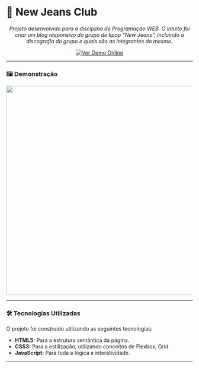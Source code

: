 #  🐇 New Jeans Club

<p align="center">
  <i>Projeto desenvolvido para a disciplina de Programação WEB. O intuito foi criar um blog responsivo do grupo de kpop "New Jeans", incluindo a discografia do grupo e quais são as integrantes do mesmo.</i>
</p>

<p align="center">
  <a href="" target="_blank">
    <img src="" alt="Ver Demo Online"/>
  </a>
</p>

---

### 🖼️ Demonstração

<p align="center"> 

  
  <img width="1599" height="564" alt="New Jeans Club" src="https://github.com/user-attachments/assets/77db9d7e-3a82-4169-9a0a-878658fd8011" />
</p>

---

### 🛠️ Tecnologias Utilizadas

O projeto foi construído utilizando as seguintes tecnologias:

- **HTML5:** Para a estrutura semântica da página.
- **CSS3:** Para a estilização, utilizando conceitos de Flexbox, Grid.
- **JavaScript:** Para toda a lógica e interatividade.

---
